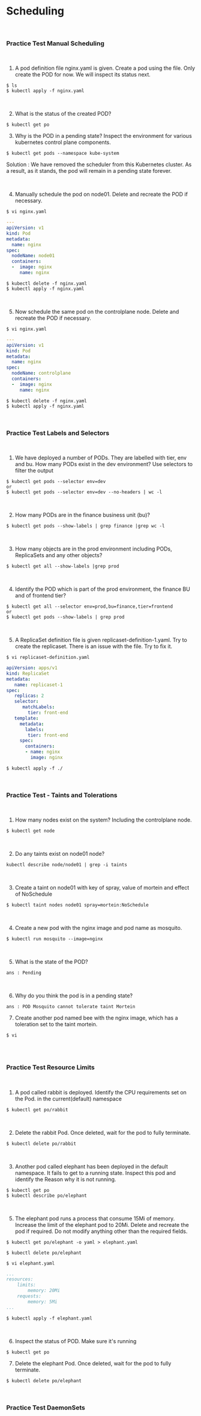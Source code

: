 # Scheduling

<br>

### Practice Test Manual Scheduling

<br>

1. A pod definition file nginx.yaml is given. Create a pod using the file.
Only create the POD for now. We will inspect its status next.

```
$ ls
$ kubectl apply -f nginx.yaml
```

<br>

2. What is the status of the created POD?

```
$ kubectl get po
```

3. Why is the POD in a pending state?
Inspect the environment for various kubernetes control plane components.

```
$ kubectl get pods --namespace kube-system
```
Solution : We have removed the scheduler from this Kubernetes cluster. As a result, as it stands, the pod will remain in a pending state forever.

<br>

4. Manually schedule the pod on node01.
Delete and recreate the POD if necessary.

```
$ vi nginx.yaml
```

```yaml
---
apiVersion: v1
kind: Pod
metadata:
  name: nginx
spec:
  nodeName: node01
  containers:
  -  image: nginx
     name: nginx
```

```
$ kubectl delete -f nginx.yaml
$ kubectl apply -f nginx.yaml
```

<br>

5. Now schedule the same pod on the controlplane node.
Delete and recreate the POD if necessary.

```
$ vi nginx.yaml
```

```yaml
---
apiVersion: v1
kind: Pod
metadata:
  name: nginx
spec:
  nodeName: controlplane
  containers:
  -  image: nginx
     name: nginx
```

```
$ kubectl delete -f nginx.yaml
$ kubectl apply -f nginx.yaml
```

<br>

### Practice Test Labels and Selectors

<br>

1. We have deployed a number of PODs. They are labelled with tier, env and bu. How many PODs exist in the dev environment?
Use selectors to filter the output

```
$ kubectl get pods --selector env=dev
or
$ kubectl get pods --selector env=dev --no-headers | wc -l
```

<br>

2. How many PODs are in the finance business unit (bu)?

```
$ kubectl get pods --show-labels | grep finance |grep wc -l
```

<br>

3. How many objects are in the prod environment including PODs, ReplicaSets and any other objects?

```
$ kubectl get all --show-labels |grep prod
```

<br>

4. Identify the POD which is part of the prod environment, the finance BU and of frontend tier?

```
$ kubectl get all --selector env=prod,bu=finance,tier=frontend
or
$ kubectl get pods --show-labels | grep prod
```

<br>

5. A ReplicaSet definition file is given replicaset-definition-1.yaml. Try to create the replicaset. There is an issue with the file. Try to fix it.

```
$ vi replicaset-definition.yaml
```

```yaml
apiVersion: apps/v1
kind: ReplicaSet
metadata:
   name: replicaset-1
spec:
   replicas: 2
   selector:
      matchLabels:
        tier: front-end
   template:
     metadata:
       labels:
        tier: front-end
     spec:
       containers:
       - name: nginx
         image: nginx
```

```
$ kubectl apply -f ./
```

<br>

### Practice Test - Taints and Tolerations 

<br>

1. How many nodes exist on the system?
Including the controlplane node.

```
$ kubectl get node
```

<br>

2. Do any taints exist on node01 node?

```
kubectl describe node/node01 | grep -i taints
```

<br>

3. Create a taint on node01 with key of spray, value of mortein and effect of NoSchedule

```
$ kubectl taint nodes node01 spray=mortein:NoSchedule
```

<br>

4. Create a new pod with the nginx image and pod name as mosquito.

```
$ kubectl run mosquito --image=nginx
```

<br>

5. What is the state of the POD?

```
ans : Pending
```

<br>

6. Why do you think the pod is in a pending state?

```
ans : POD Mosquito cannot tolerate taint Mortein
```

7. Create another pod named bee with the nginx image, which has a toleration set to the taint mortein.

```
$ vi
```

```yaml

```

<br>

### Practice Test Resource Limits

<br>

1. A pod called rabbit is deployed. Identify the CPU requirements set on the Pod. in the current(default) namespace

```
$ kubectl get po/rabbit 
```

<br>

2. Delete the rabbit Pod.
Once deleted, wait for the pod to fully terminate.

```
$ kubectl delete po/rabbit
```

<br>

3. Another pod called elephant has been deployed in the default namespace. It fails to get to a running state. Inspect this pod and identify the Reason why it is not running.

```
$ kubectl get po
$ kubectl describe po/elephant
```

<br>

5. The elephant pod runs a process that consume 15Mi of memory. Increase the limit of the elephant pod to 20Mi.
Delete and recreate the pod if required. Do not modify anything other than the required fields.

```
$ kubectl get po/elephant -o yaml > elephant.yaml

$ kubectl delete po/elephant

$ vi elephant.yaml
```

```yaml
...
resources:
    limits:
        memory: 20Mi
    requests:
        memory: 5Mi
...
```

```
$ kubectl apply -f elephant.yaml
```

<br>

6. Inspect the status of POD. Make sure it's running

```
$ kubectl get po
```

7. Delete the elephant Pod.
Once deleted, wait for the pod to fully terminate.

```
$ kubectl delete po/elephant
```

<br>

### Practice Test DaemonSets